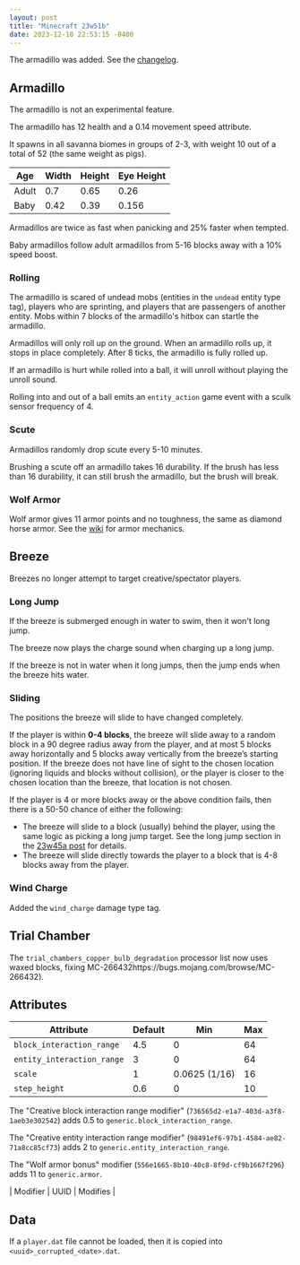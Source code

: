 ```yaml
---
layout: post
title: "Minecraft 23w51b"
date: 2023-12-18 22:53:15 -0400
---
```


The armadillo was added. See the [changelog](https://www.minecraft.net/en-us/article/minecraft-snapshot-23w51a).

## Armadillo

The armadillo is not an experimental feature.

The armadillo has 12 health and a 0.14 movement speed attribute.

It spawns in all savanna biomes in groups of 2-3, with weight 10 out of a total of 52 (the same weight as pigs).

| Age   | Width | Height | Eye Height |
| ----- | ----- | ------ | ---------- |
| Adult | 0.7   | 0.65   | 0.26       |
| Baby  | 0.42  | 0.39   | 0.156      |

Armadillos are twice as fast when panicking and 25% faster when tempted.

Baby armadillos follow adult armadillos from 5-16 blocks away with a 10% speed boost.

### Rolling

The armadillo is scared of undead mobs (entities in the `undead` entity type tag), players who are sprinting, and players that are passengers of another entity. Mobs within 7 blocks of the armadillo's hitbox can startle the armadillo.

Armadillos will only roll up on the ground. When an armadillo rolls up, it stops in place completely. After 8 ticks, the armadillo is fully rolled up.

If an armadillo is hurt while rolled into a ball, it will unroll without playing the unroll sound.

Rolling into and out of a ball emits an `entity_action` game event with a sculk sensor frequency of 4.

### Scute

Armadillos randomly drop scute every 5-10 minutes.

Brushing a scute off an armadillo takes 16 durability. If the brush has less than 16 durability, it can still brush the armadillo, but the brush will break.

### Wolf Armor

Wolf armor gives 11 armor points and no toughness, the same as diamond horse armor. See the [wiki](https://minecraft.wiki/w/Armor#Mechanics) for armor mechanics.

## Breeze

Breezes no longer attempt to target creative/spectator players.

### Long Jump

If the breeze is submerged enough in water to swim, then it won't long jump.

The breeze now plays the charge sound when charging up a long jump.

If the breeze is not in water when it long jumps, then the jump ends when the breeze hits water.

### Sliding

The positions the breeze will slide to have changed completely.

If the player is within **0-4 blocks**, the breeze will slide away to a random block in a 90 degree radius away from the player, and at most 5 blocks away horizontally and 5 blocks away vertically from the breeze’s starting position. If the breeze does not have line of sight to the chosen location (ignoring liquids and blocks without collision), or the player is closer to the chosen location than the breeze, that location is not chosen.

If the player is 4 or more blocks away or the above condition fails, then there is a 50-50 chance of either the following:

- The breeze will slide to a block (usually) behind the player, using the same logic as picking a long jump target. See the long jump section in the [23w45a post](https://tis.codes/snapshots/23w45a) for details.
- The breeze will slide directly towards the player to a block that is 4-8 blocks away from the player.

### Wind Charge

Added the `wind_charge` damage type tag.

## Trial Chamber

The `trial_chambers_copper_bulb_degradation` processor list now uses waxed blocks, fixing MC-266432https://bugs.mojang.com/browse/MC-266432).

## Attributes

| Attribute                  | Default | Min           | Max |
| -------------------------- | ------- | ------------- | --- |
| `block_interaction_range`  | 4.5     | 0             | 64  |
| `entity_interaction_range` | 3       | 0             | 64  |
| `scale`                    | 1       | 0.0625 (1/16) | 16  |
| `step_height`              | 0.6     | 0             | 10  |

The "Creative block interaction range modifier" (`736565d2-e1a7-403d-a3f8-1aeb3e302542`) adds 0.5 to `generic.block_interaction_range`.

The "Creative entity interaction range modifier" (`98491ef6-97b1-4584-ae82-71a8cc85cf73`) adds 2 to `generic.entity_interaction_range`.

The "Wolf armor bonus" modifier (`556e1665-8b10-40c8-8f9d-cf9b1667f296`) adds 11 to `generic.armor`.

| Modifier | UUID | Modifies |

## Data

If a `player.dat` file cannot be loaded, then it is copied into `<uuid>_corrupted_<date>.dat`.

